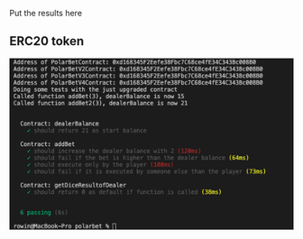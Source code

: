 Put the results here

## ERC20 token
![Alt text](/PD-13/truffle-tests.png?raw=true "Optional Title")

